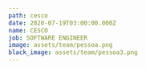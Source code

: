 ```yaml
---
path: cesco
date: 2020-07-19T03:00:00.000Z
name: CESCO
job: SOFTWARE ENGINEER
image: assets/team/pessoa.png
black_image: assets/team/pessoa3.png
---
```

